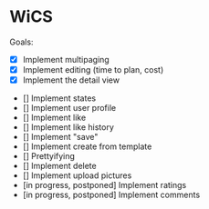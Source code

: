 WiCS
====

Goals: 
- [X] Implement multipaging
- [X] Implement editing (time to plan, cost)
- [X] Implement the detail view
- [] Implement states
- [] Implement user profile
- [] Implement like
- [] Implement like history
- [] Implement "save"
- [] Implement create from template
- [] Prettyifying
- [] Implement delete
- [] Implement upload pictures
- [in progress, postponed] Implement ratings
- [in progress, postponed] Implement comments

